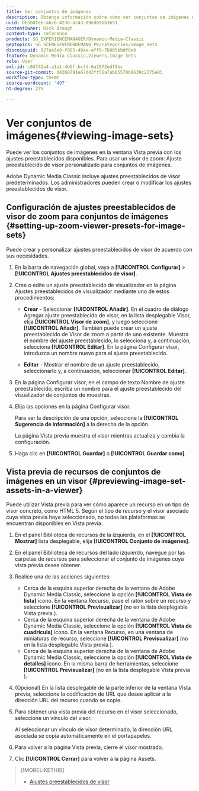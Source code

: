 ```yaml
---
title: Ver conjuntos de imágenes
description: Obtenga información sobre cómo ver conjuntos de imágenes en Adobe Dynamic Media Classic.
uuid: bb5b0fee-abc0-4236-ac43-09edb9bb3651
contentOwner: Rick Brough
content-type: reference
products: SG_EXPERIENCEMANAGER/Dynamic-Media-Classic
geptopics: SG_SCENESEVENONDEMAND_PK/categories/image_sets
discoiquuid: 027aa3e0-f085-48ae-aff9-7b805bbdf8ab
feature: Dynamic Media Classic,Viewers,Image Sets
role: User
exl-id: c8d742a4-a1a1-4b5f-bcfd-6a1972edf9bc
source-git-commit: d43b0791e67d43ff56a7ab85570b9639c2375e05
workflow-type: tm+mt
source-wordcount: '497'
ht-degree: 27%

---
```


# Ver conjuntos de imágenes{#viewing-image-sets}

Puede ver los conjuntos de imágenes en la ventana Vista previa con los ajustes preestablecidos disponibles. Para usar un visor de zoom: Ajuste preestablecido de visor personalizado para conjuntos de imágenes.

Adobe Dynamic Media Classic incluye ajustes preestablecidos de visor predeterminados. Los administradores pueden crear o modificar los ajustes preestablecidos de visor.

## Configuración de ajustes preestablecidos de visor de zoom para conjuntos de imágenes {#setting-up-zoom-viewer-presets-for-image-sets}

Puede crear y personalizar ajustes preestablecidos de visor de acuerdo con sus necesidades.

1. En la barra de navegación global, vaya a **[!UICONTROL Configurar]** > **[!UICONTROL Ajustes preestablecidos de visor]**.
1. Cree o edite un ajuste preestablecido de visualizador en la página Ajustes preestablecidos de visualizador mediante uno de estos procedimientos:

   * **Crear** - Seleccionar **[!UICONTROL Añadir]**. En el cuadro de diálogo Agregar ajuste preestablecido de visor, en la lista desplegable Visor, elija **[!UICONTROL Visor de zoom]**, y luego seleccione **[!UICONTROL Añadir]**. También puede crear un ajuste preestablecido de Visor de zoom a partir de uno existente. Muestra el nombre del ajuste preestablecido, lo selecciona y, a continuación, selecciona **[!UICONTROL Editar]**. En la página Configurar visor, introduzca un nombre nuevo para el ajuste preestablecido.

   * **Editar** - Mostrar el nombre de un ajuste preestablecido, seleccionarlo y, a continuación, seleccionar **[!UICONTROL Editar]**.

1. En la página Configurar visor, en el campo de texto Nombre de ajuste preestablecido, escriba un nombre para el ajuste preestablecido del visualizador de conjuntos de muestras.
1. Elija las opciones en la página Configurar visor.

   Para ver la descripción de una opción, seleccione la **[!UICONTROL Sugerencia de información]** a la derecha de la opción.

   La página Vista previa muestra el visor mientras actualiza y cambia la configuración.

1. Haga clic en **[!UICONTROL Guardar]** o **[!UICONTROL Guardar como]**.

## Vista previa de recursos de conjuntos de imágenes en un visor {#previewing-image-set-assets-in-a-viewer}

Puede utilizar Vista previa para ver cómo aparece un recurso en un tipo de visor concreto, como HTML 5. Según el tipo de recurso y el visor asociado cuya vista previa haya seleccionado, no todas las plataformas se encuentran disponibles en Vista previa.

1. En el panel Biblioteca de recursos de la izquierda, en el **[!UICONTROL Mostrar]** lista desplegable, elija **[!UICONTROL Conjunto de imágenes]**.
1. En el panel Biblioteca de recursos del lado izquierdo, navegue por las carpetas de recursos para seleccionar el conjunto de imágenes cuya vista previa desee obtener.
1. Realice una de las acciones siguientes:

   * Cerca de la esquina superior derecha de la ventana de Adobe Dynamic Media Classic, seleccione la opción **[!UICONTROL Vista de lista]** icono. En la ventana Recurso, pase el ratón sobre un recurso y seleccione **[!UICONTROL Previsualizar]** (no en la lista desplegable Vista previa ).
   * Cerca de la esquina superior derecha de la ventana de Adobe Dynamic Media Classic, seleccione la opción **[!UICONTROL Vista de cuadrícula]** icono. En la ventana Recurso, en una ventana de miniaturas de recurso, seleccione **[!UICONTROL Previsualizar]** (no en la lista desplegable Vista previa ).
   * Cerca de la esquina superior derecha de la ventana de Adobe Dynamic Media Classic, seleccione la opción **[!UICONTROL Vista de detalles]** icono. En la misma barra de herramientas, seleccione **[!UICONTROL Previsualizar]** (no en la lista desplegable Vista previa ).

1. (Opcional) En la lista desplegable de la parte inferior de la ventana Vista previa, seleccione la codificación de URL que desee aplicar a la dirección URL del recurso cuando se copie.
1. Para obtener una vista previa del recurso en el visor seleccionado, seleccione un vínculo del visor.

   Al seleccionar un vínculo de visor determinado, la dirección URL asociada se copia automáticamente en el portapapeles.

1. Para volver a la página Vista previa, cierre el visor mostrado.
1. Clic **[!UICONTROL Cerrar]** para volver a la página Assets.

>[!MORELIKETHIS]
>
>* [Ajustes preestablecidos de visor](application-setup.md#viewer_presets)

